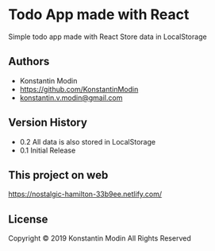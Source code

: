 # Todo App made with React

Simple todo app made with React
Store data in LocalStorage


## Authors

* Konstantin Modin
* https://github.com/KonstantinModin
* konstantin.v.modin@gmail.com


## Version History

* 0.2 All data is also stored in LocalStorage
* 0.1 Initial Release
	
## This project on web

https://nostalgic-hamilton-33b9ee.netlify.com/

## License

Copyright © 2019 Konstantin Modin All Rights Reserved
